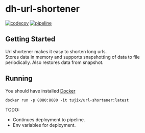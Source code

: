# dh-url-shortener
[![codecov](https://codecov.io/github/kilicoglutuncay/dh-url-shortener/branch/master/graph/badge.svg?token=Lc1XnvB6YE)](https://codecov.io/github/kilicoglutuncay/dh-url-shortener)
[![pipeline](https://github.com/kilicoglutuncay/dh-url-shortener/workflows/main/badge.svg)](https://github.com/kilicoglutuncay/dh-url-shortener/actions?query=workflows%3Amain)
## Getting Started
Url shortener makes it easy to shorten long urls.  
Stores data in memory and supports snapshotting of data to file periodically. Also restores data from snapshot.


## Running 

You should have installed [Docker](https://www.docker.com/)

```
docker run -p 8080:8080 -it tujix/url-shortener:latest
```


TODO:
- Continues deployment to pipeline.
- Env variables for deployment.